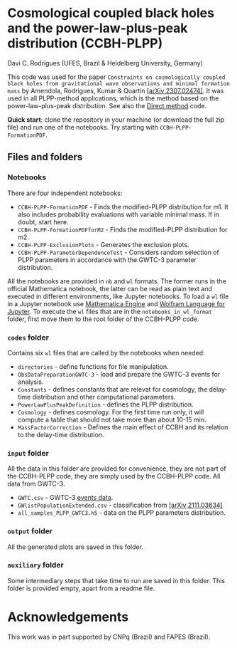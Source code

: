 # Cosmological coupled black holes and the power-law-plus-peak distribution (CCBH-PLPP)

Davi C. Rodrigues (UFES, Brazil & Heidelberg University, Germany)

This code was used for the paper `Constraints on cosmologically coupled black holes from gravitational wave observations and minimal formation mass` by Amendola, Rodrigues, Kumar & Quartin [[arXiv 2307.02474]](https://arxiv.org/abs/2307.02474). It was used in all PLPP-method applications, which is the method based on the power-law-plus-peak distribution.  See also the [Direct method](https://github.com/itpamendola/CCBH-direct) code.

**Quick start**: clone the repository in your machine (or download the full zip file) and run one of the notebooks. Try starting with `CCBH-PLPP-FormationPDF`.  


## Files and folders


### Notebooks
There are four independent notebooks:
* `CCBH-PLPP-FormationPDF` - Finds the modified-PLPP distribution for m1. It also includes probability evaluations with variable minimal mass. If in doubt, start here.
* `CCBH-PLPP-FormationPDFforM2` - Finds the modified-PLPP distribution for m2.
* `CCBH-PLPP-ExclusionPlots` - Generates the exclusion plots.
* `CCBH-PLPP-ParameterDependenceTest` - Considers random selection of PLPP parameters in accordance with the GWTC-3 parameter distribution. 

All the notebooks are provided in `nb` and `wl` formats. The former runs in the official Mathematica notebook, the latter can be read as plain text and executed in different environments, like Jupyter notebooks. To load a `wl` file in a Jupyter notebook use [Mathematica Engine](https://www.wolfram.com/engine/) and [Wolfram Language for Jupyter](https://github.com/WolframResearch/WolframLanguageForJupyter). To execute the `wl` files that are in the `notebooks_in_wl_format` folder, first move them to the root folder of the CCBH-PLPP code.

### `codes` folder
Contains six `wl` files that are called by the notebooks when needed:
* `directories` - define functions for file manipulation.
* `ObsDataPreparationGWTC-3` - load and prepare the GWTC-3 events for analysis.
* `Constants` - defines constants that are relevat for cosmology, the delay-time distribution and other computational parameters.
* `PowerLawPlusPeakDefinition` - defines the PLPP distribution.
* `Cosmology` - defines cosmology. For the first time run only, it will compute a table that should not take more than about 10-15 min. 
* `MassFactorCorrection` - Defines the main effect of CCBH and its relation to the delay-time distribution.

### `input` folder
All the data in this folder are provided for convenience, they are not part of the CCBH-PLPP code, they are simply used by the CCBH-PLPP code. All data from GWTC-3.

* `GWTC.csv` -  GWTC-3 [events data](https://www.gw-openscience.org/eventapi/html/GWTC/).
* `GWlistPopulationExtended.csv` - classification from [[arXiv 2111.03634]](https://arxiv.org/abs/2111.03634)
* `all_samples_PLPP_GWTC3.h5` - data on the PLPP parameters distribution.

### `output` folder
All the generated plots are saved in this folder. 

### `auxiliary` folder
Some intermediary steps that take time to run are saved in this folder. This folder is provided empty, apart from a readme file.

 # Acknowledgements

This work was in part supported by CNPq (Brazil) and FAPES (Brazil).